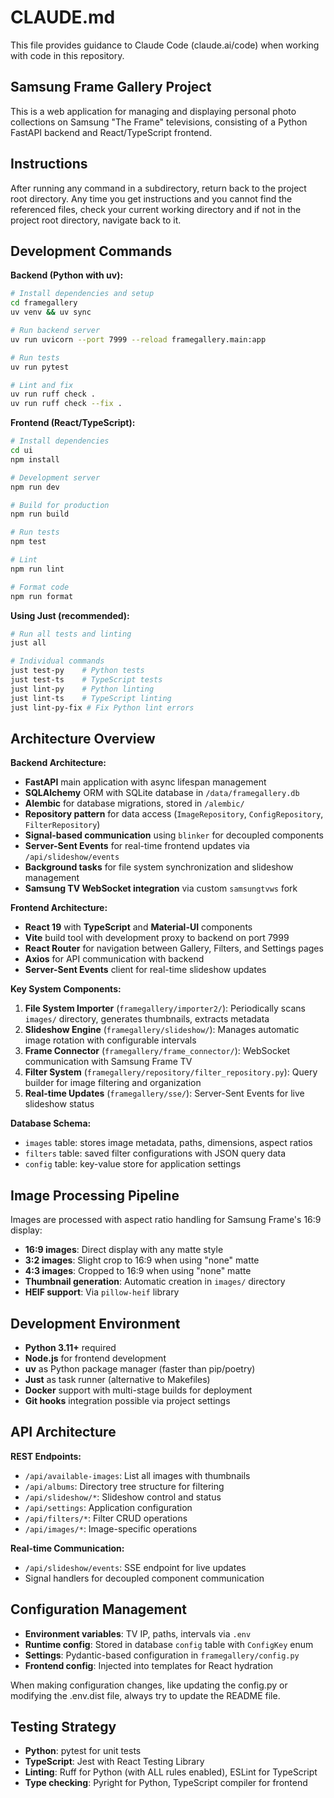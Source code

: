 # CLAUDE.md

This file provides guidance to Claude Code (claude.ai/code) when working with code in this repository.

## Samsung Frame Gallery Project

This is a web application for managing and displaying personal photo collections on Samsung "The Frame" televisions, consisting of a Python FastAPI backend and React/TypeScript frontend.

## Instructions

After running any command in a subdirectory, return back to the project root directory.
Any time you get instructions and you cannot find the referenced files, check your current working directory and if not in the project root directory, navigate back to it.

## Development Commands

**Backend (Python with uv):**
```bash
# Install dependencies and setup
cd framegallery
uv venv && uv sync

# Run backend server
uv run uvicorn --port 7999 --reload framegallery.main:app

# Run tests
uv run pytest

# Lint and fix
uv run ruff check .
uv run ruff check --fix .
```

**Frontend (React/TypeScript):**
```bash
# Install dependencies
cd ui
npm install

# Development server
npm run dev

# Build for production
npm run build

# Run tests
npm test

# Lint
npm run lint

# Format code
npm run format
```

**Using Just (recommended):**
```bash
# Run all tests and linting
just all

# Individual commands
just test-py    # Python tests
just test-ts    # TypeScript tests
just lint-py    # Python linting
just lint-ts    # TypeScript linting
just lint-py-fix # Fix Python lint errors
```

## Architecture Overview

**Backend Architecture:**
- **FastAPI** main application with async lifespan management
- **SQLAlchemy** ORM with SQLite database in `/data/framegallery.db`
- **Alembic** for database migrations, stored in `/alembic/`
- **Repository pattern** for data access (`ImageRepository`, `ConfigRepository`, `FilterRepository`)
- **Signal-based communication** using `blinker` for decoupled components
- **Server-Sent Events** for real-time frontend updates via `/api/slideshow/events`
- **Background tasks** for file system synchronization and slideshow management
- **Samsung TV WebSocket integration** via custom `samsungtvws` fork

**Frontend Architecture:**
- **React 19** with **TypeScript** and **Material-UI** components
- **Vite** build tool with development proxy to backend on port 7999
- **React Router** for navigation between Gallery, Filters, and Settings pages
- **Axios** for API communication with backend
- **Server-Sent Events** client for real-time slideshow updates

**Key System Components:**

1. **File System Importer** (`framegallery/importer2/`): Periodically scans `images/` directory, generates thumbnails, extracts metadata
2. **Slideshow Engine** (`framegallery/slideshow/`): Manages automatic image rotation with configurable intervals
3. **Frame Connector** (`framegallery/frame_connector/`): WebSocket communication with Samsung Frame TV
4. **Filter System** (`framegallery/repository/filter_repository.py`): Query builder for image filtering and organization
5. **Real-time Updates** (`framegallery/sse/`): Server-Sent Events for live slideshow status

**Database Schema:**
- `images` table: stores image metadata, paths, dimensions, aspect ratios
- `filters` table: saved filter configurations with JSON query data
- `config` table: key-value store for application settings

## Image Processing Pipeline

Images are processed with aspect ratio handling for Samsung Frame's 16:9 display:
- **16:9 images**: Direct display with any matte style
- **3:2 images**: Slight crop to 16:9 when using "none" matte
- **4:3 images**: Cropped to 16:9 when using "none" matte
- **Thumbnail generation**: Automatic creation in `images/` directory
- **HEIF support**: Via `pillow-heif` library

## Development Environment

- **Python 3.11+** required
- **Node.js** for frontend development
- **uv** as Python package manager (faster than pip/poetry)
- **Just** as task runner (alternative to Makefiles)
- **Docker** support with multi-stage builds for deployment
- **Git hooks** integration possible via project settings

## API Architecture

**REST Endpoints:**
- `/api/available-images`: List all images with thumbnails
- `/api/albums`: Directory tree structure for filtering
- `/api/slideshow/*`: Slideshow control and status
- `/api/settings`: Application configuration
- `/api/filters/*`: Filter CRUD operations
- `/api/images/*`: Image-specific operations

**Real-time Communication:**
- `/api/slideshow/events`: SSE endpoint for live updates
- Signal handlers for decoupled component communication

## Configuration Management

- **Environment variables**: TV IP, paths, intervals via `.env`
- **Runtime config**: Stored in database `config` table with `ConfigKey` enum
- **Settings**: Pydantic-based configuration in `framegallery/config.py`
- **Frontend config**: Injected into templates for React hydration

When making configuration changes, like updating the config.py or modifying the .env.dist file, always try to update the README file.

## Testing Strategy

- **Python**: pytest for unit tests
- **TypeScript**: Jest with React Testing Library
- **Linting**: Ruff for Python (with ALL rules enabled), ESLint for TypeScript
- **Type checking**: Pyright for Python, TypeScript compiler for frontend
